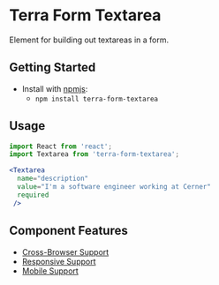 # Terra Form Textarea

Element for building out textareas in a form.

## Getting Started

- Install with [npmjs](https://www.npmjs.com):
  - `npm install terra-form-textarea`

## Usage

```jsx
import React from 'react';
import Textarea from 'terra-form-textarea';

<Textarea
  name="description"
  value="I'm a software engineer working at Cerner"
  required
 />
```

## Component Features
* [Cross-Browser Support](https://github.com/cerner/terra-core/wiki/Component-Features#cross-browser-support)
* [Responsive Support](https://github.com/cerner/terra-core/wiki/Component-Features#responsive-support)
* [Mobile Support](https://github.com/cerner/terra-core/wiki/Component-Features#mobile-support)
